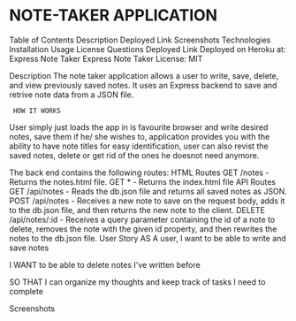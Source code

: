 # NOTE-TAKER APPLICATION
Table of Contents
Description
Deployed Link
Screenshots
Technologies
Installation
Usage
License
Questions
Deployed Link
Deployed on Heroku at: Express Note Taker
Express Note Taker
License: MIT

Description
The note taker application allows a user to write, save, delete, and view previously saved notes. It uses an Express backend to save and retrive note data from a JSON file. 

 
     HOW IT WORKS

User simply just loads the app in is favourite browser and write desired notes, save them if he/ she wishes to, application provides you with the ability to have note titles for easy identification, user can also revist the saved notes, delete or get rid of the ones he doesnot need anymore.



The back end contains the following routes:
HTML Routes
GET /notes - Returns the notes.html file.
GET * - Returns the index.html file
API Routes
GET /api/notes - Reads the db.json file and returns all saved notes as JSON.
POST /api/notes - Receives a new note to save on the request body, adds it to the db.json file, and then returns the new note to the client.
DELETE /api/notes/:id - Receives a query parameter containing the id of a note to delete, removes the note with the given id property, and then rewrites the notes to the db.json file.
User Story
AS A user, I want to be able to write and save notes

I WANT to be able to delete notes I've written before

SO THAT I can organize my thoughts and keep track of tasks I need to complete



Screenshots